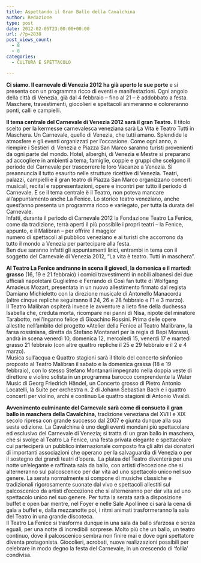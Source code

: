 ```yaml
---
title: Aspettando il Gran Ballo della Cavalchina
author: Redazione
type: post
date: 2012-02-05T23:00:00+00:00
url: /?p=2838
post_views_count:
  - 8
  - 8
categories:
  - CULTURA E SPETTACOLO

---
```

**Ci siamo. Il carnevale di Venezia 2012 ha gi&agrave; aperto le sue porte** e si presenta con un programma ricco di eventi e manifestazioni. Ogni angolo della citt&agrave; di Venezia, gi&agrave; dal 4 febbraio &#8211; fino al 21 &#8211; &egrave; addobbato a festa. Maschere, travestimenti, giocolieri e spettacoli animeranno e coloreranno ponti, calli e campielli.

**Il tema centrale del Carnevale di Venezia 2012 sar&agrave; il gran Teatro.** Il titolo scelto per la kermesse carnevalesca veneziana sar&agrave; La Vita &egrave; Teatro Tutti in Maschera. Un Carnevale, quello di Venezia, che tutti amano. Splendide le atmosfere e gli eventi organizzati per l&#8217;occasione. Come ogni anno, a riempire i Sestieri di Venezia e Piazza San Marco saranno turisti provenienti da ogni parte del mondo. Hotel, alberghi, di Venezia e Mestre si preparano ad accogliere in ambienti a tema, famiglie, coppie e gruppi che scelgono il periodo del Carnevale per trascorrere le loro Vacanze a Venezia. Si preannuncia il tutto esaurito nelle strutture ricettive di Venezia. Teatri, palazzi, campielli e il gran teatro di Piazza San Marco organizzano concerti musicali, recital e rappresentazioni, opere e incontri per tutto il periodo di Carnevale. E se il tema centrale &egrave; il Teatro, non poteva mancare all&#8217;appuntamento anche La Fenice. Lo storico teatro veneziano, anche quest&#8217;anno presenta un programma ricco e variegato, per tutta la durata del Carnevale.  
Infatti, durante il periodo di Carnevale 2012 la Fondazione Teatro La Fenice, come da tradizione, terr&agrave; aperti il pi&ugrave; possibile i propri teatri &ndash; la Fenice, appunto, e il Malibran &ndash; per offrire il maggior  
numero di spettacoli al pubblico veneziano e ai turisti che accorrono da tutto il mondo a Venezia per partecipare alla festa.  
Ben due saranno infatti gli appuntamenti lirici, entrambi in tema con il soggetto del Carnevale di Venezia 2012, &ldquo;La vita &egrave; teatro. Tutti in maschera&rdquo;. 

**Al Teatro La Fenice andranno in scena il gioved&igrave;, la domenica e il marted&igrave; grasso** (16, 19 e 21 febbraio) i comici travestimenti in nobili albanesi dei due ufficiali napoletani Guglielmo e Ferrando di Cos&igrave; fan tutte di Wolfgang Amadeus Mozart, presentata in un nuovo allestimento firmato dal regista Damiano Michieletto con la direzione musicale di Antonello Manacorda (altre cinque repliche seguiranno il 24, 26 e 28 febbraio e l&rsquo;1 e 3 marzo).  
Il Teatro Malibran ospiter&agrave; invece le avventure a lieto fine della duchessa Isabella che, creduta morta, ricompare nei panni di Nisa, nipote del minatore Tarabotto, nell&rsquo;Inganno felice di Gioachino Rossini. Prima delle opere allestite nell&rsquo;ambito del progetto &laquo;Atelier della Fenice al Teatro Malibran&raquo;, la farsa rossiniana, diretta da Stefano Montanari per la regia di Bepi Morassi, andr&agrave; in scena venerd&igrave; 10, domenica 12, mercoled&igrave; 15, venerd&igrave; 17 e marted&igrave; grasso 21 febbraio (con altre quattro repliche il 25 e 29 febbraio e il 2 e 4 marzo).  
Musica sull&rsquo;acqua e Quattro stagioni sar&agrave; il titolo del concerto sinfonico proposto al Teatro Malibran il sabato e la domenica grassa (18 e 19 febbraio), con lo stesso Stefano Montanari impegnato nella doppia veste di direttore e violino solista in un programma barocco comprendente la Water Music di Georg Friedrich H&auml;ndel, un Concerto grosso di Pietro Antonio Locatelli, la Suite per orchestra n. 2 di Johann Sebastian Bach e i quattro concerti per violino, archi e continuo Le quattro stagioni di Antonio Vivaldi.

**Avvenimento culminante del Carnevale sar&agrave; come di consueto il gran ballo in maschera della Cavalchina,** tradizione veneziana del XVIII e XIX secolo ripresa con grande successo dal 2007 e giunta dunque alla sua sesta edizione. La Cavalchina &egrave; uno degli eventi mondani pi&ugrave; spettacolare ed esclusivo del Carnevale di Venezia; si tratta di un gran ballo in maschera, che si svolge al Teatro La Fenice, una festa privata elegante e spettacolare cui parteciper&agrave; un pubblico internazionale composto fra gli altri dai donatori di importanti associazioni che operano per la salvaguardia di Venezia o per il sostegno dei grandi teatri d&rsquo;opera.&nbsp; La platea del Teatro diventer&agrave; per una notte un&rsquo;elegante e raffinata sala da ballo, con artisti d&rsquo;eccezione che si alterneranno sul palcoscenico per dar vita ad uno spettacolo unico nel suo genere. La serata normalmente si compone di musiche classiche e tradizionali rigorosamente suonate dal vivo e spettacoli allestiti sul palcoscenico da artisti d&rsquo;eccezione che si alterneranno per dar vita ad uno spettacolo unico nel suo genere. Per tutta la serata sar&agrave; a disposizione buffet e open bar mentre, nel Foyer e nelle Sale Apollinee ci sar&agrave; la cena di gala a buffet e, dalla mezzanotte poi, i ritmi animati trasformeranno la sala del Teatro in una grande discoteca.  
Il Teatro La Fenice si trasforma dunque in una sala da ballo sfarzosa e senza eguali, per una notte di incredibili sorprese. Molto pi&ugrave; che un ballo, un teatro continuo, dove il palcoscenico sembra non finire mai e dove ogni spettatore diventa protagonista. Giocolieri, acrobati, nuove realizzazioni possibili per celebrare in modo degno la festa del Carnevale, in un crescendo di &lsquo;follia&rsquo; condivisa. 

&nbsp;